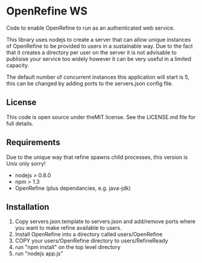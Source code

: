 OpenRefine WS
=============

Code to enable OpenRefine to run as an authenticated web service. 

This library uses nodejs to create a server that can allow unique instances of OpenRefine to be provided to users in a sustainable way. Due to the fact that it creates a directory per user on the server it is not advisable to publisise your service too widely however it can be very useful in a limited capacity. 

The default number of concurrent instances this application will start is 5, this can be changed by adding ports to the servers.json config file. 

License
-------

This code is open source under theMIT license. See the LICENSE.md file for full details.

Requirements
------------
Due to the unique way that refine spawns child processes, this version is Unix only sorry!

* nodejs > 0.8.0
* npm > 1.3 
* OpenRefine (plus dependancies, e.g. java-jdk)

Installation
------------
1. Copy servers.json.template to servers.json and add/remove ports where you want to make refine available to users.
2. Install OpenRefine into a directory called users/OpenRefine
3. COPY your users/OpenRefine directory to users/RefineReady
4. run "npm install" on the top level directory
5. run "nodejs app.js"
